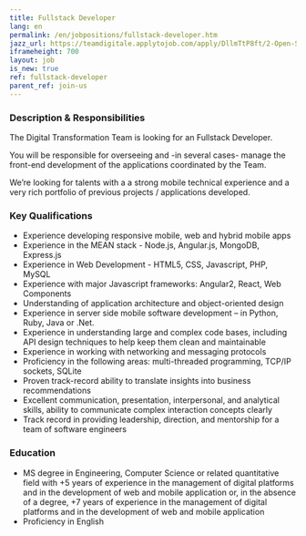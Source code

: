```yaml
---
title: Fullstack Developer
lang: en
permalink: /en/jobpositions/fullstack-developer.htm
jazz_url: https://teamdigitale.applytojob.com/apply/DllmTtP8ft/2-Open-Source-Project-Leader
iframeheight: 700
layout: job
is_new: true
ref: fullstack-developer
parent_ref: join-us
---
```


### Description & Responsibilities
The Digital Transformation Team is looking for an Fullstack Developer.

You will be responsible for overseeing and -in several cases- manage the front-end development of the applications coordinated by the Team. 

We’re looking for talents with a a strong mobile technical experience and a very rich portfolio of previous projects / applications developed.


### Key Qualifications
- Experience developing responsive mobile, web and hybrid mobile apps 
- Experience in the MEAN stack - Node.js, Angular.js, MongoDB, Express.js
- Experience in Web Development - HTML5, CSS, Javascript, PHP, MySQL
- Experience with major Javascript frameworks: Angular2, React, Web Components
- Understanding of application architecture and object-oriented design
- Experience in server side mobile software development – in Python, Ruby, Java or .Net.
- Experience in understanding large and complex code bases, including API design techniques to help keep them clean and maintainable
- Experience in working with networking and messaging protocols
- Proficiency in the following areas: multi-threaded programming, TCP/IP sockets, SQLite
- Proven track-record ability to translate insights into business recommendations 
- Excellent communication, presentation, interpersonal, and analytical skills, ability to communicate complex interaction concepts clearly 
- Track record in providing leadership, direction, and mentorship for a team of software engineers



### Education
- MS degree in Engineering, Computer Science or related quantitative field with +5 years of experience in the management of digital platforms and in the development of web and mobile application or, in the absence of a degree, +7 years of experience in the management of digital platforms and in the development of web and mobile application
- Proficiency in English


